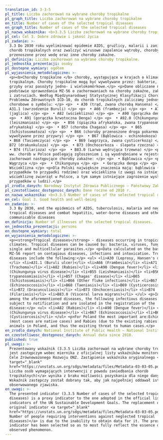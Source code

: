 ```yaml
---
translation_id: 3-3-5
pl_title: Liczba zachorowań na wybrane choroby tropikalne
pl_graph_title: Liczba zachorowań na wybrane choroby tropikalne
en_title: Number of cases of the selected tropical diseases
en_graph_title: Number of cases of the selected tropical diseases
pl_nazwa_wskaznika: <b>3.3.5 Liczba zachorowań na wybrane choroby tropikalne</b>
pl_cel: Cel 3. Dobre zdrowie i jakość życia
pl_zadanie: >-
  3.3 Do 2030 roku wyeliminować epidemie AIDS, gruźlicy, malarii i zaniedbanych
  chorób tropikalnych oraz zwalczyć wirusowe zapalenie wątroby, choroby
  przenoszone przez wodę oraz inne choroby zakaźne.
pl_definicja: Liczba zachorowań na wybrane choroby tropikalne.
pl_jednostka_prezentacji: osoby
pl_dostepne_wymiary: ogółem
pl_wyjasnienia_metodologiczne: >-
  <p><b>Choroby tropikalne </b> choroby, występujące w krajach o klimacie
  tropikalnym. Choroby tropikalne mogą być wywoływane przez: bakterie, wirusy,
  grzyby oraz pasożyty jedno- i wielokomórkowe.</p> <p>Dane obliczane na
  podstawie sprawozdania MZ-56 o zachorowaniach na choroby zakaźne, zakażeniach
  i zatruciach. Według Międzynarodowej Statystycznej Klasyfikacji Chorób i
  Problemów Zdrowotnych ICD-10, do chorób tropikalnych zaliczamy jednostki
  chorobowe o symbolu: </p> <p>  • A30 (trąd, zwana chorobą Hansena) </p> <p>  •
  A31.1 (owrzodzenie Buruli) </p> <p>  • A66 (frambezja) </p> <p>  • A71
  (jaglica) </p> <p>  • A82 (wścieklizna) </p> <p>  • A90 (gorączka denga) </p>
  <p>  • A91 (gorączka krwotoczna Denga) </p> <p>  • A92.0 (Chikungunya) B55
  (leiszmanioza) </p> <p>  • B56 (śpiączka afrykańska, zwana trypanosomatozą
  afrykańską) </p> <p>  • B57 (choroba Chagasa) </p> <p>  • B65
  (Schistosomatoza) </p> <p>  • B66 (choroby przenoszone droga pokarmową
  wywoływane przez przywry) </p> <p>  • B67 (Bąblowica - echinokokoza) </p> <p> 
  • B68 (Tasiemczyca) </p> <p>  • B69 (wągrzyca, zwana cysticerkozą) </p> <p>  •
  B72 (drakunkuloza) </p> <p>  • B73 (Onchocerkoza - ślepota rzeczna) </p> <p> 
  • B74 (filarioza) </p> <p>  • B83.0 (Larwa wędrująca trzewna) </p> <p>Spośród
  ww. chorób w Polsce podlegają zgłoszeniom i są wyodrębniane w rejestracji
  zachorowań następujące choroby zakaźne: </p> <p>  • Bąblowica </p> <p>  •
  Wągrzyca </p> <p>  • Chikungunya </p> <p>  • Gorączka denga </p> <p>  •
  Wścieklizna </p> <p>Dla Polski największe znaczenia mają: bąblowica (większość
  przypadków to przypadki rodzime) oraz wścieklizna (z uwagi na istniejącą
  wściekliznę zwierząt w Polsce, a tym samym istniejące zagrożenie wystąpienia
  przypadków u ludzi).</p>
pl_zrodlo_danych: Narodowy Instytut Zdrowia Publicznego – Państwowy Zakład Higieny
pl_czestotliwosc_dostępnosc_danych: Dane roczne od 2010 r.
en_nazwa_wskaznika: <b>3.3.5 Number of cases of the selected tropical diseases</b>
en_cel: Goal 3. Good health and well-being
en_zadanie: >-
  3.3 By 2030, end the epidemics of AIDS, tuberculosis, malaria and neglected
  tropical diseases and combat hepatitis, water-borne diseases and other
  communicable diseases
en_definicja: Number of illnesses of the selected tropical diseases.
en_jednostka_prezentacji: persons
en_dostepne_wymiary: total
en_wyjasnienia_metodologiczne: >-
  <p><strong>Tropical diseases</strong> - diseases occurring in tropical
  climates. Tropical diseases can be caused by: bacteria, viruses, fungi and
  single and multicellular parasites.</p> <p>Data calculated on the basis of
  MZ-56 report on contagious diseases, infections and intoxication. Tropical
  diseases include the following:</p> <ul> <li>A30 (Leprosy, Hansen's disease)
  </li> <li>A31.1 (Buruli ulcer)</li> <li>A66 (Frambesia)</li> <li>A71
  (Trachoma)</li> <li>A82 (Rabies)</li> <li>A90 (Dengue fever)</li> <li>A92.0
  (Chikungunya virus disease)</li> <li>B55 (Leishmaniasis)</li> <li>B56 (African
  trypanosomiasis)</li> <li>B57 (Chagas' disease)</li> <li>B65
  (Schistosomiasis)</li> <li>B66 (Other fluke infections)</li> <li>B67
  (Echinococcosis)</li> <li>B68 (Taeniasis)</li> <li>B69 (Cysticercosis)</li>
  <li>B72 (Dracunculiasis)</li> <li>B73 (Onchocerciasis)</li> <li>B74
  (Filariasis)</li> <li>B83.0 (Visceral larva migrans)</li> </ul> <p>In Poland,
  among the aforementioned diseases, the following infectious diseases are
  subject to notification and are isolated in the registration of the
  disease:</p> <ul> <li>A82 (Rabies)</li> <li>A90 (Dengue fever)</li> <li>A92.0
  (Chikungunya virus disease)</li> <li>B67 (Echinococcosis)</li> <li>B69
  (Cysticercosis)</li> </ul> <p>For Poland the most important are:Echinococcosis
  (most cases are native cases) and Rabies (due to the existing rabies of
  animals in Poland, and thus the existing threat to human cases.</p>
en_zrodlo_danych: National Institute of Public Health – National Institute of Hygiene
en_czestotliwosc_dostępnosc_danych: Annual data since 2010.
published: true
pl_uwagi: >-
  Prezentowany wskaźnik (3.3.5 Liczba zachorowań na wybrane choroby tropikalne)
  jest zastępczym wobec miernika z oficjalnej listy wskaźników monitorujących
  Cele Zrównoważonego Rozwoju ONZ. Zastąpienie wskaźnika oryginalnego <a
  target="_blank"
  href="https://unstats.un.org/sdgs/metadata/files/Metadata-03-03-05.pdf">(3.3.5
  Liczba osób wymagających interwencji z powodu zaniedbania chorób
  tropikalnych)</a> wynika z braku możliwości pozyskania dla niego danych.
  Wskaźnik zastępczy został dobrany tak, aby jak najpełniej oddawał istotę
  obserwowanego zjawiska.
en_uwagi: >-
  The presented indicator (3.3.5 Number of cases of the selected tropical
  diseases) is a proxy indicator to the one adopted in the official list of
  indicators of the UN Sustainable Development Goals. The replacement of the
  original indicator <a target="_blank"
  href="https://unstats.un.org/sdgs/metadata/files/Metadata-03-03-05.pdf">(3.3.5
  Number of people requiring interventions against neglected tropical
  diseases)</a> is due to the inability to obtain data for it. The proxy
  indicator has been selected so as to most fully reflect the essence of the
  observed phenomenon.
---
```

